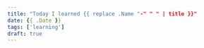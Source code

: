 ```yaml
---
title: "Today I learned {{ replace .Name "-" " " | title }}"
date: {{ .Date }}
tags: ['learning']
draft: true
---
```



